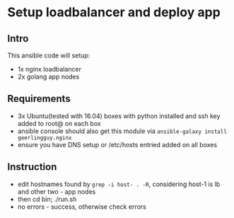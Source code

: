 Setup loadbalancer and deploy app
==============

Intro
--------------
This ansible code will setup:
- 1x nginx loadbalancer
- 2x golang app nodes


Requirements
--------------

- 3x Ubuntu(tested with 16.04) boxes with python installed and ssh key added to root@ on each box
- ansible console should also get this module via `ansible-galaxy install geerlingguy.nginx`
- ensure you have DNS setup or /etc/hosts entried added on all boxes

Instruction
--------------
- edit hostnames found by `grep -i host- . -R`, considering host-1 is lb and other two - app nodes
- then cd bin; ./run.sh
- no errors - success, otherwise check errors
